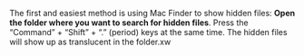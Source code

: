 The first and easiest method is using Mac Finder to show hidden files: __Open the folder where you want to search for hidden files__. Press the “Command” + “Shift” + “.” (period) keys at the same time. The hidden files will show up as translucent in the folder.xw